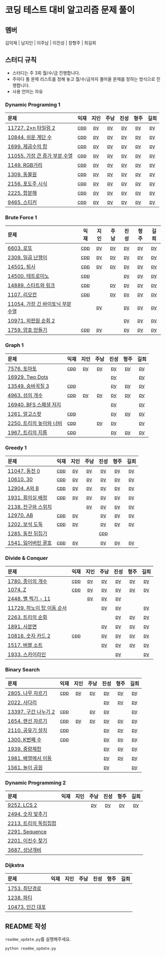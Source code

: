 # 코딩 테스트 대비 알고리즘 문제 풀이

## 멤버

김익재 | 남지인 | 이주남 | 이진성 | 장형주 | 최길희

## 스터디 규칙

- 스터디는 주 3회 월/수/금 진행합니다.
- 주마다 풀 문제 리스트를 정해 놓고 월/수/금까지 풀어올 문제를 정하는 방식으로 진행합니다.
- 사용 언어는 자유

### Dynamic Programing 1

|문제|익재|지인|주남|진성|형주|길희|
|:---|:---:|:---:|:---:|:---:|:---:|:---:|
|[11727. 2×n 타일링 2](https://www.acmicpc.net/problem/11727)|[cpp](Ikjae/11727.cpp)|[py](Jiin/11727.py)|[py](Joons/11727.py)|[py](ssung/11727.py)|[py](Hyungjoo/11727.py)|[py](Gilhee/11727.py)|
|[10844. 쉬운 계단 수](https://www.acmicpc.net/problem/10844)|[cpp](Ikjae/10844.cpp)|[py](Jiin/10844.py)|[py](Joons/10844.py)|[py](ssung/10844.py)|[py](Hyungjoo/10844.py)|[py](Gilhee/10844.py)|
|[1699. 제곱수의 합](https://www.acmicpc.net/problem/1699)|[cpp](Ikjae/1699.cpp)|[py](Jiin/1699.py)|[py](Joons/1699.py)|[py](ssung/1699.py)|[py](Hyungjoo/1699.py)|[py](Gilhee/1699.py)|
|[11055. 가장 큰 증가 부분 수열](https://www.acmicpc.net/problem/11055)|[cpp](Ikjae/11055.cpp)|[py](Jiin/11055.py)|[py](Joons/11055.py)|[py](ssung/11055.py)|[py](Hyungjoo/11055.py)|[py](Gilhee/11055.py)|
|[1149. RGB거리](https://www.acmicpc.net/problem/1149)|[cpp](Ikjae/1149.cpp)|[py](Jiin/1149.py)|[py](Joons/1149.py)|[py](ssung/1149.py)|[py](Hyungjoo/1149.py)|[py](Gilhee/1149.py)|
|[1309. 동물원](https://www.acmicpc.net/problem/1309)|[cpp](Ikjae/1309.cpp)|[py](Jiin/1309.py)|[py](Joons/1309.py)|[py](ssung/1309.py)|[py](Hyungjoo/1309.py)|[py](Gilhee/1309.py)|
|[2156. 포도주 시식](https://www.acmicpc.net/problem/2156)|[cpp](Ikjae/2156.cpp)|[py](Jiin/2156.py)|[py](Joons/2156.py)|[py](ssung/2156.py)|[py](Hyungjoo/2156.py)|[py](Gilhee/2156.py)|
|[2225. 합분해](https://www.acmicpc.net/problem/2225)|[cpp](Ikjae/2225.cpp)|[py](Jiin/2225.py)|[py](Joons/2225.py)|[py](ssung/2225.py)|[py](Hyungjoo/2225.py)|[py](Gilhee/2225.py)|
|[9465. 스티커](https://www.acmicpc.net/problem/9465)|[cpp](Ikjae/9465.cpp)|[py](Jiin/9465.py)|[py](Joons/9465.py)|[py](ssung/9465.py)|[py](Hyungjoo/9465.py)|[py](Gilhee/9465.py)|

### Brute Force 1

|문제|익재|지인|주남|진성|형주|길희|
|:---|:---:|:---:|:---:|:---:|:---:|:---:|
|[6603. 로또](https://www.acmicpc.net/problem/6603)|[cpp](Ikjae/6603.cpp)|[py](Jiin/6603.py)|[py](Joons/6603.py)|[py](ssung/6603.py)|[py](Hyungjoo/6603.py)|[py](Gilhee/6603.py)|
|[2309. 일곱 난쟁이](https://www.acmicpc.net/problem/2309)|[cpp](Ikjae/2309.cpp)|[py](Jiin/2309.py)|[py](Joons/2309.py)|[py](ssung/2309.py)|[py](Hyungjoo/2309.py)|[py](Gilhee/2309.py)|
|[14501. 퇴사](https://www.acmicpc.net/problem/14501)|[cpp](Ikjae/14501.cpp)|[py](Jiin/14501.py)|[py](Joons/14501.py)|[py](ssung/14501.py)|[py](Hyungjoo/14501.py)|[py](Gilhee/14501.py)|
|[14500. 테트로미노](https://www.acmicpc.net/problem/14500)|[cpp](Ikjae/14500.cpp)|||[py](ssung/14500.py)|[py](Hyungjoo/14500.py)|[py](Gilhee/14500.py)|
|[14889. 스타트와 링크](https://www.acmicpc.net/problem/14889)|[cpp](Ikjae/14889.cpp)||[py](Joons/14889.py)|[py](ssung/14889.py)|[py](Hyungjoo/14889.py)|[py](Gilhee/14889.py)|
|[1107. 리모컨](https://www.acmicpc.net/problem/1107)|[cpp](Ikjae/1107.cpp)||[py](Joons/1107.py)|[py](ssung/1107.py)|[py](Hyungjoo/1107.py)|[py](Gilhee/1107.py)|
|[11054. 가장 긴 바이토닉 부분 수열](https://www.acmicpc.net/problem/11054)||[py](Jiin/11054.py)||[py](ssung/11054.py)|[py](Hyungjoo/11054.py)|[py](Gilhee/11054.py)|
|[10971. 외판원 순회 2](https://www.acmicpc.net/problem/10971)||||[py](ssung/10971.py)|[py](Hyungjoo/10971.py)|[py](Gilhee/10971.py)|
|[1759. 암호 만들기](https://www.acmicpc.net/problem/1759)|[cpp](Ikjae/1759.cpp)|[py](Jiin/1759.py)||[py](ssung/1759.py)|[py](Hyungjoo/1759.py)|[py](Gilhee/1759.py)|

### Graph 1

|문제|익재|지인|주남|진성|형주|길희|
|:---|:---:|:---:|:---:|:---:|:---:|:---:|
|[7576. 토마토](https://www.acmicpc.net/problem/7576)|[cpp](Ikjae/7576.cpp)|[py](Jiin/7576.py)|[py](Joons/7576.py)|[py](ssung/7576.py)|[py](Hyungjoo/7576.py)|[py](Gilhee/7576.py)|
|[16929. Two Dots](https://www.acmicpc.net/problem/16929)||||[py](ssung/16929.py)||[py](Gilhee/16929.py)|
|[13549. 숨바꼭질 3](https://www.acmicpc.net/problem/13549)|[cpp](Ikjae/13549.cpp)|||[py](ssung/13549.py)|[py](Hyungjoo/13549.py)|[py](Gilhee/13549.py)|
|[4963. 섬의 개수](https://www.acmicpc.net/problem/4963)|[cpp](Ikjae/4963.cpp)|[py](Jiin/4963.py)|[py](Joons/4963.py)|[py](ssung/4963.py)|[py](Hyungjoo/4963.py)|[py](Gilhee/4963.py)|
|[16940. BFS 스페셜 저지](https://www.acmicpc.net/problem/16940)||||[py](ssung/16940.py)||[py](Gilhee/16940.py)|
|[1261. 알고스팟](https://www.acmicpc.net/problem/1261)|[cpp](Ikjae/1261.cpp)|||[py](ssung/1261.py)|[py](Hyungjoo/1261.py)|[py](Gilhee/1261.py)|
|[2250. 트리의 높이와 너비](https://www.acmicpc.net/problem/2250)|[cpp](Ikjae/2250.cpp)||[py](Joons/2250.py)|[py](ssung/2250.py)||[py](Gilhee/2250.py)|
|[1967. 트리의 지름](https://www.acmicpc.net/problem/1967)|[cpp](Ikjae/1967.cpp)|||[py](ssung/1967.py)|[py](Hyungjoo/1967.py)|[py](Gilhee/1967.py)|

### Greedy 1

|문제|익재|지인|주남|진성|형주|길희|
|:---|:---:|:---:|:---:|:---:|:---:|:---:|
|[11047. 동전 0](https://www.acmicpc.net/problem/11047)|[cpp](Ikjae/11047.cpp)|[py](Jiin/11047.py)|[py](Joons/11047.py)|[py](ssung/11047.py)|[py](Hyungjoo/11047.py)|[py](Gilhee/11047.py)|
|[10610. 30](https://www.acmicpc.net/problem/10610)|[cpp](Ikjae/10610.cpp)|[py](Jiin/10610.py)|[py](Joons/10610.py)|[py](ssung/10610.py)|[py](Hyungjoo/10610.py)|[py](Gilhee/10610.py)|
|[12904. A와 B](https://www.acmicpc.net/problem/12904)|[cpp](Ikjae/12904.cpp)|[py](Jiin/12904.py)|[py](Joons/12904.py)|[py](ssung/12904.py)|[py](Hyungjoo/12904.py)|[py](Gilhee/12904.py)|
|[1931. 회의실 배정](https://www.acmicpc.net/problem/1931)|[cpp](Ikjae/1931.cpp)|[py](Jiin/1931.py)|[py](Joons/1931.py)|[py](ssung/1931.py)|[py](Hyungjoo/1931.py)|[py](Gilhee/1931.py)|
|[2138. 전구와 스위치](https://www.acmicpc.net/problem/2138)|||[py](Joons/2138.py)|[py](ssung/2138.py)|[py](Hyungjoo/2138.py)|[py](Gilhee/2138.py)|
|[12970. AB](https://www.acmicpc.net/problem/12970)|[cpp](Ikjae/12970.cpp)|[py](Jiin/12970.py)||[py](ssung/12970.py)|[py](Hyungjoo/12970.py)|[py](Gilhee/12970.py)|
|[1202. 보석 도둑](https://www.acmicpc.net/problem/1202)|[cpp](Ikjae/1202.cpp)|[py](Jiin/1202.py)||[py](ssung/1202.py)|[py](Hyungjoo/1202.py)|[py](Gilhee/1202.py)|
|[1285. 동전 뒤집기](https://www.acmicpc.net/problem/1285)||||[cpp](ssung/1285.cpp)|||
|[1541. 잃어버린 괄호](https://www.acmicpc.net/problem/1541)|[cpp](Ikjae/1541.cpp)|[py](Jiin/1541.py)||[py](ssung/1541.py)|[py](Hyungjoo/1541.py)|[py](Gilhee/1541.py)|

### Divide \& Conquer

|문제|익재|지인|주남|진성|형주|길희|
|:---|:---:|:---:|:---:|:---:|:---:|:---:|
|[1780. 종이의 개수](https://www.acmicpc.net/problem/1780)|[cpp](Ikjae/1780.cpp)|[py](Jiin/1780.py)|[py](Joons/1780.py)|[py](ssung/1780.py)|[py](Hyungjoo/1780.py)|[py](Gilhee/1780.py)|
|[1074. Z](https://www.acmicpc.net/problem/1074)|[cpp](Ikjae/1074.cpp)|[py](Jiin/1074.py)|[py](Joons/1074.py)|[py](ssung/1074.py)|[py](Hyungjoo/1074.py)|[py](Gilhee/1074.py)|
|[2448. 별 찍기 - 11](https://www.acmicpc.net/problem/2448)||[py](Jiin/2448.py)|[py](Joons/2448.py)|[py](ssung/2448.py)|||
|[11729. 하노이 탑 이동 순서](https://www.acmicpc.net/problem/11729)|||[py](Joons/11729.py)|[py](ssung/11729.py)||[py](Gilhee/11729.py)|
|[2263. 트리의 순회](https://www.acmicpc.net/problem/2263)||||[py](ssung/2263.py)|[py](Hyungjoo/2263.py)|[py](Gilhee/2263.py)|
|[1891. 사분면](https://www.acmicpc.net/problem/1891)|||[py](Joons/1891.py)|[py](ssung/1891.py)|[py](Hyungjoo/1891.py)|[py](Gilhee/1891.py)|
|[10816. 숫자 카드 2](https://www.acmicpc.net/problem/10816)|[cpp](Ikjae/10816.cpp)||[py](Joons/10816.py)|[py](ssung/10816.py)|[py](Hyungjoo/10816.py)|[py](Gilhee/10816.py)|
|[1517. 버블 소트](https://www.acmicpc.net/problem/1517)|||[py](Joons/1517.py)|[py](ssung/1517.py)|[py](Hyungjoo/1517.py)|[py](Gilhee/1517.py)|
|[1933. 스카이라인](https://www.acmicpc.net/problem/1933)||||[py](ssung/1933.py)||[py](Gilhee/1933.py)|

### Binary Search

|문제|익재|지인|주남|진성|형주|길희|
|:---|:---:|:---:|:---:|:---:|:---:|:---:|
|[2805. 나무 자르기](https://www.acmicpc.net/problem/2805)|[cpp](Ikjae/2805.cpp)|[py](Jiin/2805.py)|[py](Joons/2805.py)|[py](ssung/2805.py)|[py](Hyungjoo/2805.py)|[py](Gilhee/2805.py)|
|[2022. 사다리](https://www.acmicpc.net/problem/2022)||||[py](ssung/2022.py)|[py](Hyungjoo/2022.py)|[py](Gilhee/2022.py)|
|[13397. 구간 나누기 2](https://www.acmicpc.net/problem/13397)|[cpp](Ikjae/13397.cpp)||[py](Joons/13397.py)|[py](ssung/13397.py)||[py](Gilhee/13397.py)|
|[1654. 랜선 자르기](https://www.acmicpc.net/problem/1654)|[cpp](Ikjae/1654.cpp)|[py](Jiin/1654.py)|[py](Joons/1654.py)|[py](ssung/1654.py)|[py](Hyungjoo/1654.py)|[py](Gilhee/1654.py)|
|[2110. 공유기 설치](https://www.acmicpc.net/problem/2110)|[cpp](Ikjae/2110.cpp)|||[py](ssung/2110.py)|[py](Hyungjoo/2110.py)|[py](Gilhee/2110.py)|
|[1300. K번째 수](https://www.acmicpc.net/problem/1300)|[cpp](Ikjae/1300.cpp)|||[py](ssung/1300.py)|[py](Hyungjoo/1300.py)|[py](Gilhee/1300.py)|
|[1939. 중량제한](https://www.acmicpc.net/problem/1939)||||[py](ssung/1939.py)|[py](Hyungjoo/1939.py)|[py](Gilhee/1939.py)|
|[1981. 배열에서 이동](https://www.acmicpc.net/problem/1981)||||[py](ssung/1981.py)|[py](Hyungjoo/1981.py)|[py](Gilhee/1981.py)|
|[1561. 놀이 공원](https://www.acmicpc.net/problem/1561)||||[py](ssung/1561.py)||[py](Gilhee/1561.py)|

### Dynamic Programming 2

|문제|익재|지인|주남|진성|형주|길희|
|:---|:---:|:---:|:---:|:---:|:---:|:---:|
|[9252. LCS 2](https://www.acmicpc.net/problem/9252)|||[py](Joons/9252.py)|[py](ssung/9252.py)|[py](Hyungjoo/9252.py)|[py](Gilhee/9252.py)|
|[2494. 숫자 맞추기](https://www.acmicpc.net/problem/2494)|||||||
|[2213. 트리의 독립집합](https://www.acmicpc.net/problem/2213)|||||||
|[2291. Sequence](https://www.acmicpc.net/problem/2291)|||||||
|[2201. 이친수 찾기](https://www.acmicpc.net/problem/2201)|||||||
|[3687. 성냥개비](https://www.acmicpc.net/problem/3687)|||||||

### Dijkstra

|문제|익재|지인|주남|진성|형주|길희|
|:---|:---:|:---:|:---:|:---:|:---:|:---:|
|[1753. 최단경로](https://www.acmicpc.net/problem/1753)|||||||
|[1238. 파티](https://www.acmicpc.net/problem/1238)|||||||
|[10473. 인간 대포](https://www.acmicpc.net/problem/10473)|||||||

## README 작성

`readme_update.py`를 실행해주세요.

```bash
python readme_update.py
```
